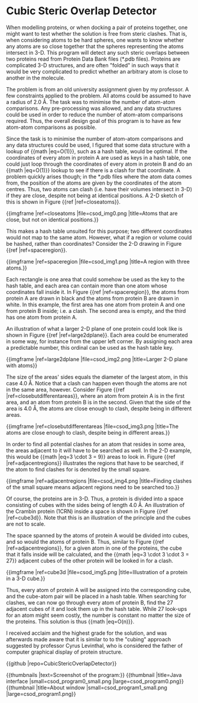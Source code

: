 # Cubic Steric Overlap Detector

When modelling proteins, or when docking a pair of proteins together, one might want to test whether the solution is free from steric clashes. That is, when considering atoms to be hard spheres, one wants to know whether any atoms are so close together that the spheres representing the atoms intersect in 3-D. This program will detect any such steric overlaps between two proteins read from Protein Data Bank files (*.pdb files). Proteins are complicated 3-D structures, and are often "folded" in such ways that it would be very complicated to predict whether an arbitrary atom is close to another in the molecule.

The problem is from an old university assignment given by my professor. A few constraints applied to the problem. All atoms could be assumed to have a radius of 2.0 Å. The task was to minimise the number of atom-atom comparisons. Any pre-processing was allowed, and any data structures could be used in order to reduce the number of atom-atom comparisons required. Thus, the overall design goal of this program is to have as few atom-atom comparisons as possible.

Since the task is to minimise the number of atom-atom comparisons and any data structures could be used, I figured that some data structure with a lookup of {{math |eq=O(1)}}, such as a hash table, would be optimal. If the coordinates of every atom in protein A are used as keys in a hash table, one could just loop through the coordinates of every atom in protein B and do an {{math |eq=O(1)}} lookup to see if there is a clash for that coordinate. A problem quickly arises though; in the *.pdb files where the atom data comes from, the position of the atoms are given by the coordinates of the atom centres. Thus, two atoms can clash (i.e. have their volumes intersect in 3-D) if they are close, despite not being at identical positions. A 2-D sketch of this is shown in Figure {{ref |ref=closeatoms}}.

{{imgframe |ref=closeatoms |file=csod_img0.png |title=Atoms that are close, but not on identical positions.}}

This makes a hash table unsuited for this purpose; two different coordinates would not map to the same atom. However, what if a region or volume could be hashed, rather than coordinates? Consider the 2-D drawing in Figure {{ref |ref=spaceregion}}.

{{imgframe |ref=spaceregion |file=csod_img1.png |title=A region with three atoms.}}

Each rectangle is one area that could somehow be used as the key to the hash table, and each area can contain more than one atom whose coordinates fall inside it. In Figure {{ref |ref=spaceregion}}, the atoms from protein A are drawn in black and the atoms from protein B are drawn in white. In this example, the first area has one atom from protein A and one from protein B inside; i.e. a clash. The second area is empty, and the third has one atom from protein A.

An illustration of what a larger 2-D plane of one protein could look like is shown in Figure {{ref |ref=large2dplane}}. Each area could be enumerated in some way, for instance from the upper left corner. By assigning each area a predictable number, this ordinal can be used as the hash table key.

{{imgframe |ref=large2dplane |file=csod_img2.png |title=Larger 2-D plane with atoms}}

The size of the areas' sides equals the diameter of the largest atom, in this case 4.0 Å. Notice that a clash can happen even though the atoms are not in the same area, however. Consider Figure {{ref |ref=closebutdifferentareas}}, where an atom from protein A is in the first area, and an atom from protein B is in the second. Given that the side of the area is 4.0 Å, the atoms are close enough to clash, despite being in different areas.

{{imgframe |ref=closebutdifferentareas |file=csod_img3.png |title=The atoms are close enough to clash, despite being in different areas.}}

In order to find all potential clashes for an atom that resides in some area, the areas adjacent to it will have to be searched as well. In the 2-D example, this would be {{math |eq=3 \cdot 3 = 9}} areas to look in. Figure {{ref |ref=adjacentregions}} illustrates the regions that have to be searched, if the atom to find clashes for is denoted by the small square.

{{imgframe |ref=adjacentregions |file=csod_img4.png |title=Finding clashes of the small square means adjacent regions need to be searched too.}}

Of course, the proteins are in 3-D. Thus, a protein is divided into a space consisting of cubes with the sides being of length 4.0 Å. An illustration of the Crambin protein (1CRN) inside a space is shown in Figure {{ref |ref=cube3d}}. Note that this is an illustration of the principle and the cubes are not to scale.

The space spanned by the atoms of protein A would be divided into cubes, and so would the atoms of protein B. Thus, similar to Figure {{ref |ref=adjacentregions}}, for a given atom in one of the proteins, the cube that it falls inside will be calculated, and the {{math |eq=3 \cdot 3 \cdot 3 = 27}} adjacent cubes of the other protein will be looked in for a clash.

{{imgframe |ref=cube3d |file=csod_img5.png |title=Illustration of a protein in a 3-D cube.}}

Thus, every atom of protein A will be assigned into the corresponding cube, and the cube-atom pair will be placed in a hash table. When searching for clashes, we can now go through every atom of protein B, find the 27 adjacent cubes of it and look them up in the hash table. While 27 look-ups for an atom might seem costly, the number is constant no matter the size of the proteins. This solution is thus {{math |eq=O(n)}}.

I received acclaim and the highest grade for the solution, and was afterwards made aware that it is similar to to the "cubing" approach suggested by professor Cyrus Levinthal, who is considered the father of computer graphical display of protein structure.

{{github |repo=CubicStericOverlapDetector}}

{{thumbnails |text=Screenshot of the program:}}
{{thumbnail |title=Java interface |small=csod_program0_small.png |large=csod_program0.png}}
{{thumbnail |title=About window |small=csod_program1_small.png |large=csod_program1.png}}
